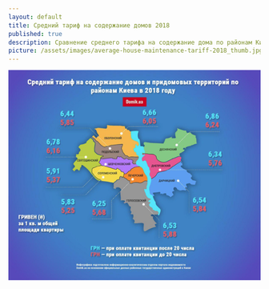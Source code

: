 ```yaml
---
layout: default
title: Средний тариф на содержание домов 2018
published: true
description: Сравнение среднего тарифа на содержание дома по районам Киева
picture: /assets/images/average-house-maintenance-tariff-2018_thumb.jpg
---
```


<center><img src="/assets/images/average-house-maintenance-tariff-2018.png"></center>